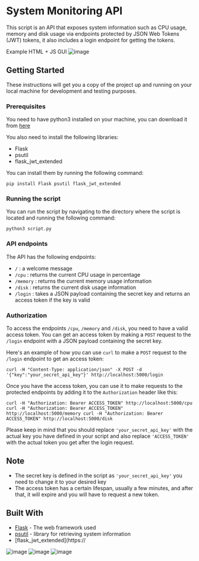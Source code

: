 System Monitoring API
=====================

This script is an API that exposes system information such as CPU usage, memory and disk usage via endpoints protected by JSON Web Tokens (JWT) tokens, it also includes a login endpoint for getting the tokens.

Example HTML + JS GUI
![image](https://user-images.githubusercontent.com/19478700/214090845-92b3c680-b97c-42db-ae01-40dc90dc18b2.png)


Getting Started
---------------

These instructions will get you a copy of the project up and running on your local machine for development and testing purposes.

### Prerequisites

You need to have python3 installed on your machine, you can download it from [here](https://www.python.org/downloads/)

You also need to install the following libraries:

*   Flask
*   psutil
*   flask\_jwt\_extended

You can install them by running the following command:



`pip install Flask psutil flask_jwt_extended`

### Running the script

You can run the script by navigating to the directory where the script is located and running the following command:



`python3 script.py`

### API endpoints

The API has the following endpoints:

*   `/` : a welcome message
*   `/cpu` : returns the current CPU usage in percentage
*   `/memory` : returns the current memory usage information
*   `/disk` : returns the current disk usage information
*   `/login` : takes a JSON payload containing the secret key and returns an access token if the key is valid

### Authorization

To access the endpoints `/cpu`, `/memory` and `/disk`, you need to have a valid access token. You can get an access token by making a `POST` request to the `/login` endpoint with a JSON payload containing the secret key.

Here's an example of how you can use `curl` to make a `POST` request to the `/login` endpoint to get an access token:



`curl -H "Content-Type: application/json" -X POST -d '{"key":"your_secret_api_key"}' http://localhost:5000/login`

Once you have the access token, you can use it to make requests to the protected endpoints by adding it to the `Authorization` header like this:



`curl -H "Authorization: Bearer ACCESS_TOKEN" http://localhost:5000/cpu
curl -H "Authorization: Bearer ACCESS_TOKEN" http://localhost:5000/memory
curl -H "Authorization: Bearer ACCESS_TOKEN" http://localhost:5000/disk`

Please keep in mind that you should replace `'your_secret_api_key'` with the actual key you have defined in your script and also replace `'ACCESS_TOKEN'` with the actual token you get after the login request.

Note
----

*   The secret key is defined in the script as `'your_secret_api_key'` you need to change it to your desired key
*   The access token has a certain lifespan, usually a few minutes, and after that, it will expire and you will have to request a new token.

Built With
----------

*   [Flask](https://flask.palletsprojects.com/en/2.1.x/) - The web framework used
*   [psutil](https://psutil.readthedocs.io/en/latest/) - library for retrieving system information
*   \[flask\_jwt\_extended\](https://


![image](https://user-images.githubusercontent.com/19478700/214078358-82bc666a-d527-48e0-a051-13535380bd8a.png)
![image](https://user-images.githubusercontent.com/19478700/214078773-7594d5c7-cfc8-46ac-b098-9271cbb55f64.png)
![image](https://user-images.githubusercontent.com/19478700/214079576-c6a3c9a0-ed86-4b99-a882-3e9e308fcb81.png)

